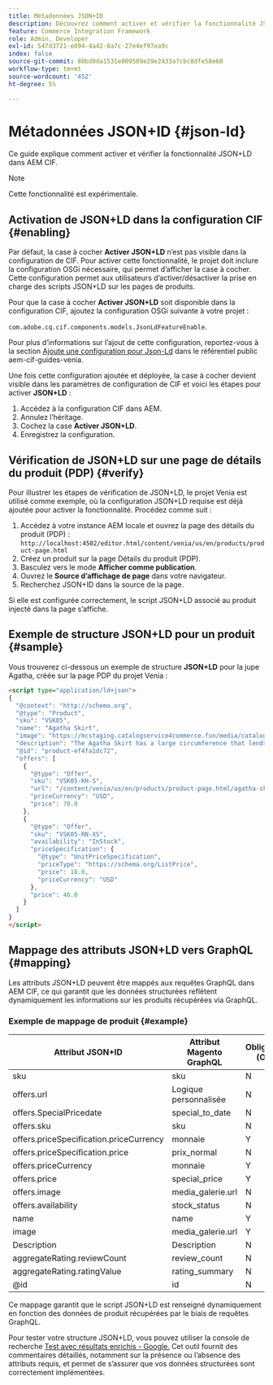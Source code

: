 ```yaml
---
title: Métadonnées JSON+ID
description: Découvrez comment activer et vérifier la fonctionnalité JSON+LD dans AEM CIF.
feature: Commerce Integration Framework
role: Admin, Developer
exl-id: 547d3721-e094-4a42-8a7c-27e4ef97ea9c
index: false
source-git-commit: 80bd8da1531e009509e29e2433a7cbc8dfe58e60
workflow-type: tm+mt
source-wordcount: '452'
ht-degree: 5%

---
```



# Métadonnées JSON+ID {#json-ld}

Ce guide explique comment activer et vérifier la fonctionnalité JSON+LD dans AEM CIF.

>[!NOTE]
>
> Cette fonctionnalité est expérimentale.

## Activation de JSON+LD dans la configuration CIF {#enabling}

Par défaut, la case à cocher **Activer JSON+LD** n’est pas visible dans la configuration de CIF. Pour activer cette fonctionnalité, le projet doit inclure la configuration OSGi nécessaire, qui permet d’afficher la case à cocher. Cette configuration permet aux utilisateurs d’activer/désactiver la prise en charge des scripts JSON+LD sur les pages de produits.

Pour que la case à cocher **Activer JSON+LD** soit disponible dans la configuration CIF, ajoutez la configuration OSGi suivante à votre projet :

`com.adobe.cq.cif.components.models.JsonLdFeatureEnable`.

Pour plus d’informations sur l’ajout de cette configuration, reportez-vous à la section [Ajoute une configuration pour Json-Ld](https://github.com/adobe/aem-cif-guides-venia/blob/main/ui.config/src/main/content/jcr_root/apps/venia/osgiconfig/config/com.adobe.cq.cif.components.models.JsonLdFeatureEnable.cfg.json) dans le référentiel public aem-cif-guides-venia.

Une fois cette configuration ajoutée et déployée, la case à cocher devient visible dans les paramètres de configuration de CIF et voici les étapes pour activer **JSON+LD** :

1. Accédez à la configuration CIF dans AEM.
1. Annulez l’héritage.
1. Cochez la case **Activer JSON+LD**.
1. Enregistrez la configuration.

## Vérification de JSON+LD sur une page de détails du produit (PDP) {#verify}

Pour illustrer les étapes de vérification de JSON+LD, le projet Venia est utilisé comme exemple, où la configuration JSON+LD requise est déjà ajoutée pour activer la fonctionnalité. Procédez comme suit :

1. Accédez à votre instance AEM locale et ouvrez la page des détails du produit (PDP) : `http://localhost:4502/editor.html/content/venia/us/en/products/product-page.html`
1. Créez un produit sur la page Détails du produit (PDP).
1. Basculez vers le mode **Afficher comme publication**.
1. Ouvrez le **Source d’affichage de page** dans votre navigateur.
1. Recherchez JSON+ID dans la source de la page.

Si elle est configurée correctement, le script JSON+LD associé au produit injecté dans la page s’affiche.

## Exemple de structure JSON+LD pour un produit {#sample}

Vous trouverez ci-dessous un exemple de structure **JSON+LD** pour la jupe Agatha, créée sur la page PDP du projet Venia :

```html
<script type="application/ld+json">
{
  "@context": "http://schema.org",
  "@type": "Product",
  "sku": "VSK05",
  "name": "Agatha Skirt",
  "image": "https://mcstaging.catalogservice4commerce.fun/media/catalog/product/cache/926ea6fc2ad48a7202ff4587b6c2768e/v/s/vsk05-pe_main_2.jpg",
  "description": "The Agatha Skirt has a large circumference that lends itself to all sorts of drama...",
  "@id": "product-ef4fa1dc72",
  "offers": [
    {
      "@type": "Offer",
      "sku": "VSK05-KH-S",
      "url": "/content/venia/us/en/products/product-page.html/agatha-skirt.html",
      "priceCurrency": "USD",
      "price": 78.0
    },
    {
      "@type": "Offer",
      "sku": "VSK05-RN-XS",
      "availability": "InStock",
      "priceSpecification": {
        "@type": "UnitPriceSpecification",
        "priceType": "https://schema.org/ListPrice",
        "price": 18.0,
        "priceCurrency": "USD"
      },
      "price": 46.0
    }
  ]
}
</script>
```

## Mappage des attributs JSON+LD vers GraphQL {#mapping}

Les attributs JSON+LD peuvent être mappés aux requêtes GraphQL dans AEM CIF, ce qui garantit que les données structurées reflètent dynamiquement les informations sur les produits récupérées via GraphQL.

### Exemple de mappage de produit {#example}

| Attribut JSON+ID | Attribut Magento GraphQL | Obligatoire (O/N) |
|---------------------------------|-------------------|---|
| sku | sku | N |
| offers.url | Logique personnalisée | N |
| offers.SpecialPricedate | special_to_date | N |
| offers.sku | sku | N |
| offers.priceSpecification.priceCurrency | monnaie | Y |
| offers.priceSpecification.price | prix_normal | N |
| offers.priceCurrency | monnaie | Y |
| offers.price | special_price | Y |
| offers.image | media_galerie.url | N |
| offers.availability | stock_status | N |
| name | name | Y |
| image | media_galerie.url | Y |
| Description | Description | N |
| aggregateRating.reviewCount | review_count | N |
| aggregateRating.ratingValue | rating_summary | N |
| @id | id | N |

Ce mappage garantit que le script JSON+LD est renseigné dynamiquement en fonction des données de produit récupérées par le biais de requêtes GraphQL.

Pour tester votre structure JSON+LD, vous pouvez utiliser la console de recherche [Test avec résultats enrichis - Google.](https://search.google.com/test/rich-results/result?id=wtU3LVIEM8H7Aaf5qqK9qw) Cet outil fournit des commentaires détaillés, notamment sur la présence ou l’absence des attributs requis, et permet de s’assurer que vos données structurées sont correctement implémentées.
